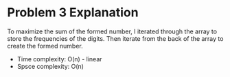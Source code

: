 # Problem 3 Explanation

To maximize the sum of the formed number, I iterated through the array to store the frequencies of the digits. Then iterate from the back of the array to create the formed number.

- Time complexity: O(n) - linear
- Spsce complexity: O(n)
